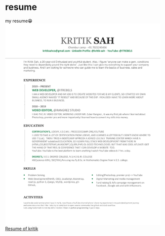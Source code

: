 # resume
my resume😁
![GitHub Logo](/2021/kritiksah-resume.jpg)
[Resume of kritik](https://github.com/kritik-sah/resume/blob/main/2021/kritiksah-resume-2021.pdf)

